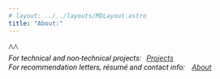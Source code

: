 ```yaml
---
# layout: ../../layouts/MDLayout.astro
title: "About:"
---
```


<div class="intro-text">
    ^^
</div>
<div class="centered-links">
    <span class="text-home-project">For technical and non-technical projects:<a href="/projects/">Projects</a><br> </span>
    <span class="text-home-project">For recommendation letters, résumé and contact info: <a href="/about/">About</a></span>
</div>

<style>
    .centered-links {
        /* display: flex; */
        justify-content: center;
        align-items: center;
        height: 15vh;
    }

    .centered-links a {
        color: #333;
        margin: 0 10px;
    }
    .text-home-project {
            font-family: 'Roboto', sans-serif;
            font-style: italic;
            font-size: 15px;
    }
    .intro-text {
            font-family: 'DM Serif Display', serif;
            font-size: 20px;
    }
</style>